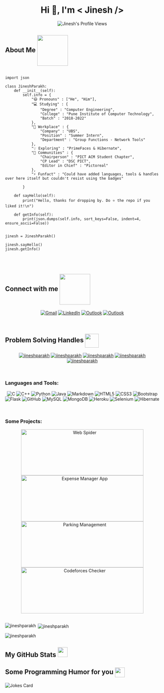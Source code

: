 <!-- ### Hi there 👋 -->

<!--
**jineshparakh/jineshparakh** is a ✨ _special_ ✨ repository because its `README.md` (this file) appears on your GitHub profile.

Here are some ideas to get you started:

- 🔭 I’m currently working on ...
- 🌱 I’m currently learning ...
- 👯 I’m looking to collaborate on ...
- 🤔 I’m looking for help with ...
- 💬 Ask me about ...
- 📫 How to reach me: ...
- 😄 Pronouns: ...
- ⚡ Fun fact: ...
-->

<h1 align="center">Hi 👋, I'm < Jinesh /></h1>
<p align="center">
    <img src="https://visitor-badge-reloaded.herokuapp.com/badge?page_id=jineshparakh.visitor.badge.reloaded.23.5.2021&color=55acb7&style=for-the-badge&logo=Github&text=Profile_Views" alt="Jinesh's Profile Views" />
</p>

<h2> About Me <img src = "https://media0.giphy.com/media/KDDpcKigbfFpnejZs6/giphy.gif?cid=ecf05e47oy6f4zjs8g1qoiystc56cu7r9tb8a1fe76e05oty&rid=giphy.gif" width = 100px align="center"></h2>

<!-- <img width="30%" align="right" alt="Github" src="https://raw.githubusercontent.com/onimur/.github/master/.resources/git-header.svg" /> -->

<!-- <h1> -->

```python3

import json

class JineshParakh:
    def __init__(self):
        self.info = {
            "😄 Pronouns" : ["He", "Him"],
            "💻 Studying" : {
                "Degree" : "Computer Engineering",
                "College" : "Pune Institute of Computer Technology",
                "Batch" : "2018-2022"
            },
            "🔭 Workplace" : {
                "Company" : "UBS",
                "Position" : "Summer Intern",
                "Department" : "Group Functions - Network Tools"
            },
            "💡 Exploring" : "PrimeFaces & Hibernate",
            "👥 Communities" : {
                "Chairperson" : "PICT ACM Student Chapter",
                "CP Lead" : "DSC PICT",
                "Editor in Chief" : "Pictoreal"
            },
            "⚡ Funfact" : "Could have added languages, tools & handles over here itself but couldn't resist using the badges"

        }

    def sayHello(self):
        print("Hello, thanks for dropping by. Do ⭐ the repo if you liked it!\n")

    def getInfo(self):
        print(json.dumps(self.info, sort_keys=False, indent=4, ensure_ascii=False))


jinesh = JineshParakh()

jinesh.sayHello()
jinesh.getInfo()
  
```

<br>
<h2> Connect with me <img src='https://raw.githubusercontent.com/ShahriarShafin/ShahriarShafin/main/Assets/handshake.gif' width="100px" align="center"/> </h2>
<p align="center">
<a href="mailto:jineshparakh2000@gmail.com" target="blank"><img alt="Gmail" src="https://img.shields.io/badge/Gmail-D14836?style=for-the-badge&logo=gmail&logoColor=white" /></a>
<a href="https://www.linkedin.com/in/jinesh-parakh/" target="blank"><img alt="LinkedIn" src="https://img.shields.io/badge/linkedin-%230077B5.svg?style=for-the-badge&logo=linkedin&logoColor=white"/></a>
<a href="mailto:jineshparakh@hotmail.com" target="blank"><img alt="Outlook" src="https://img.shields.io/badge/Outlook-0078D4?style=for-the-badge&logo=microsoft-outlook&logoColor=white" /></a>
<a href="https://www.instagram.com/jinesh.parakh/" target="blank"><img alt="Outlook" src="https://img.shields.io/badge/Instagram-E4405F?style=for-the-badge&logo=instagram&logoColor=white" /></a>	
</p>
<br>

<h2> Problem Solving Handles  <img src='https://media.giphy.com/media/nGMnDqebzDcfm/giphy.gif' width=45px height=45px align="center"/> </h2>
<p align="center">
<a href="https://www.codechef.com/users/jineshparakh" target="blank"><img alt="jineshparakh" src="https://img.shields.io/badge/codechef-%6C3B1C.svg?style=for-the-badge&logo=codechef&logoColor=white&color=6C3B1C"/></a>
<a href="https://www.hackerrank.com/jineshparakh" target="blank"><img alt="jineshparakh" src="https://img.shields.io/badge/hackerrank-%59AA4D.svg?style=for-the-badge&logo=hackerrank&logoColor=white"/></a>
<a href="https://codeforces.com/profile/jineshparakh" target="blank"><img alt="jineshparakh" src="https://img.shields.io/badge/codeforces-%623151A.svg?style=for-the-badge&logo=codeforces&logoColor=white"/></a>
<a href="https://www.leetcode.com/jineshparakh" target="blank"><img alt="jineshparakh" src="https://img.shields.io/badge/leetcode-%23ED8B00.svg?style=for-the-badge&logo=leetcode&logoColor=white"/></a>
<a href="https://www.hackerearth.com/@jineshparakh" target="blank"><img alt="jineshparakh" src="https://img.shields.io/badge/hackererath-%2300599C.svg?style=for-the-badge&logo=hackerearth&logoColor=white"/></a>
</p>
<br>
<h3 align="left">Languages and Tools:</h3>
<p align="center">
	<img alt="C" src="https://img.shields.io/badge/c-%2300599C.svg?style=for-the-badge&logo=c&logoColor=white"/>
	<img alt="C++" src="https://img.shields.io/badge/c++-%2300599C.svg?style=for-the-badge&logo=c%2B%2B&logoColor=white"/>
	<img alt="Python" src="https://img.shields.io/badge/python-%2314354C.svg?style=for-the-badge&logo=python&logoColor=white"/>
	<img alt="Java" src="https://img.shields.io/badge/java-%23ED8B00.svg?style=for-the-badge&logo=java&logoColor=white"/>
	<img alt="Markdown" src="https://img.shields.io/badge/markdown-%23000000.svg?style=for-the-badge&logo=markdown&logoColor=white"/>
	<img alt="HTML5" src="https://img.shields.io/badge/html5-%23E34F26.svg?style=for-the-badge&logo=html5&logoColor=white"/>
	<img alt="CSS3" src="https://img.shields.io/badge/css3-%231572B6.svg?style=for-the-badge&logo=css3&logoColor=white"/>
	<img alt="Bootstrap" src="https://img.shields.io/badge/bootstrap-%23563D7C.svg?style=for-the-badge&logo=bootstrap&logoColor=white"/>
	<img alt="Flask" src="https://img.shields.io/badge/flask-%23000.svg?style=for-the-badge&logo=flask&logoColor=white"/>
	<img alt="GitHub" src="https://img.shields.io/badge/github-%23121011.svg?style=for-the-badge&logo=github&logoColor=white"/>
	<img alt="MySQL" src="https://img.shields.io/badge/mysql-%2300f.svg?style=for-the-badge&logo=mysql&logoColor=white"/>
	<img alt="MongoDB" src ="https://img.shields.io/badge/MongoDB-%234ea94b.svg?style=for-the-badge&logo=mongodb&logoColor=white"/>
	<img alt="Heroku" src="https://img.shields.io/badge/heroku-%231572B6.svg?style=for-the-badge&logo=heroku&logoColor=white&color=430098"/>
	<img alt="Selenium" src="https://img.shields.io/badge/selenium-%231572B6.svg?style=for-the-badge&logo=selenium&logoColor=white&color=00B400"/>
	<img alt="Hibernate" src="https://img.shields.io/badge/hibernate-%231572B6.svg?style=for-the-badge&logo=hibernate&logoColor=white&color=BCAE79"/>
</p>
<br>

<h3 align="left">Some Projects:</h3>
<div align="center">
<div>
<a href="https://github.com/jineshparakh/WebSpider" target="blank"><img alt="Web Spider" src="https://github-readme-stats.vercel.app/api/pin/?username=jineshparakh&repo=WebSpider" height="150px" width="400px" style="object-fit:scale-down;"/></a>
<a href="https://github.com/jineshparakh/ExpenseManagerApp" target="blank"><img alt="Expense Manager App" src="https://github-readme-stats.vercel.app/api/pin/?username=jineshparakh&repo=ExpenseManagerApp"  height="150px" width="400px" style="object-fit:scale-down;" /></a>
</div>
<div>
<a href="https://github.com/jineshparakh/Parking-Management-System" target="blank"><img alt="Parking Management" src="https://github-readme-stats.vercel.app/api/pin/?username=jineshparakh&repo=Parking-Management-System"  height="150px" width="400px" style="object-fit:scale-down;" /></a>
<a href="https://github.com/jineshparakh/codeforcesChecker" target="blank"><img alt="Codeforces Checker" src="https://github-readme-stats.vercel.app/api/pin/?username=jineshparakh&repo=codeforcesChecker"  height="150px" width="400px" style="object-fit:scale-down;"/></a>	
</div>	
</div>
<br>

<p><img align="left" src="https://github-readme-stats.vercel.app/api/top-langs?username=jineshparakh&show_icons=true&locale=en&layout=compact" alt="jineshparakh" /></p>

<p>&nbsp;<img align="center" src="https://github-readme-stats.vercel.app/api?username=jineshparakh&show_icons=true&locale=en" alt="jineshparakh" /></p>

<p><img align="center" src="https://github-readme-streak-stats.herokuapp.com/?user=jineshparakh&" alt="jineshparakh" /></p>


<h2> My GitHub Stats <img src='https://media1.giphy.com/media/du3J3cXyzhj75IOgvA/giphy.gif?cid=ecf05e47x2g034i9pzwtzzsd3xgg2w9nr94t4tflbbgo3008&rid=giphy.gif' width='32px'> </h2>

<h2> Some Programming Humor for you <img align ='center' src='https://media2.giphy.com/media/UQDSBzfyiBKvgFcSTw/giphy.gif?cid=ecf05e47p3cd513axbek3f56ti3jzizq8hincw20jauyyfyw&rid=giphy.gif' width = '32px'></h2>

![Jokes Card](https://readme-jokes.vercel.app/api?theme=default)


